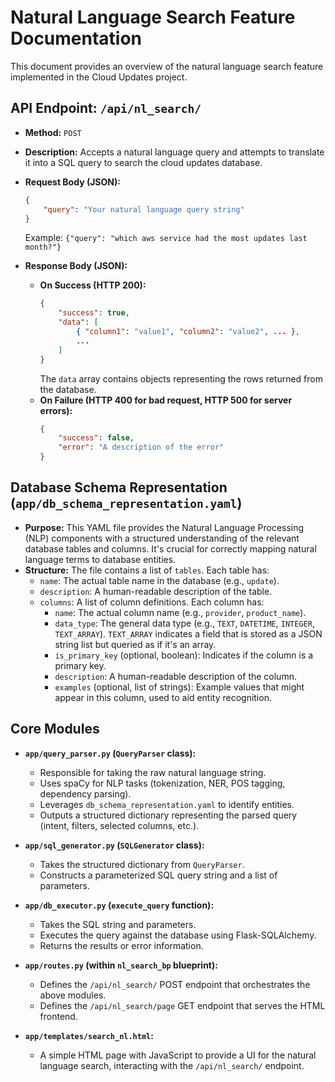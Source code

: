 # Natural Language Search Feature Documentation

This document provides an overview of the natural language search feature implemented in the Cloud Updates project.

## API Endpoint: `/api/nl_search/`

- **Method:** `POST`
- **Description:** Accepts a natural language query and attempts to translate it into a SQL query to search the cloud updates database.
- **Request Body (JSON):**
  ```json
  {
      "query": "Your natural language query string"
  }
  ```
  Example: `{"query": "which aws service had the most updates last month?"}`

- **Response Body (JSON):**
  - **On Success (HTTP 200):**
    ```json
    {
        "success": true,
        "data": [
            { "column1": "value1", "column2": "value2", ... },
            ...
        ]
    }
    ```
    The `data` array contains objects representing the rows returned from the database.
  - **On Failure (HTTP 400 for bad request, HTTP 500 for server errors):**
    ```json
    {
        "success": false,
        "error": "A description of the error"
    }
    ```

## Database Schema Representation (`app/db_schema_representation.yaml`)

- **Purpose:** This YAML file provides the Natural Language Processing (NLP) components with a structured understanding of the relevant database tables and columns. It's crucial for correctly mapping natural language terms to database entities.
- **Structure:**
  The file contains a list of `tables`. Each table has:
    - `name`: The actual table name in the database (e.g., `update`).
    - `description`: A human-readable description of the table.
    - `columns`: A list of column definitions. Each column has:
      - `name`: The actual column name (e.g., `provider`, `product_name`).
      - `data_type`: The general data type (e.g., `TEXT`, `DATETIME`, `INTEGER`, `TEXT_ARRAY`). `TEXT_ARRAY` indicates a field that is stored as a JSON string list but queried as if it's an array.
      - `is_primary_key` (optional, boolean): Indicates if the column is a primary key.
      - `description`: A human-readable description of the column.
      - `examples` (optional, list of strings): Example values that might appear in this column, used to aid entity recognition.

## Core Modules

- **`app/query_parser.py` (`QueryParser` class):**
  - Responsible for taking the raw natural language string.
  - Uses spaCy for NLP tasks (tokenization, NER, POS tagging, dependency parsing).
  - Leverages `db_schema_representation.yaml` to identify entities.
  - Outputs a structured dictionary representing the parsed query (intent, filters, selected columns, etc.).

- **`app/sql_generator.py` (`SQLGenerator` class):**
  - Takes the structured dictionary from `QueryParser`.
  - Constructs a parameterized SQL query string and a list of parameters.

- **`app/db_executor.py` (`execute_query` function):**
  - Takes the SQL string and parameters.
  - Executes the query against the database using Flask-SQLAlchemy.
  - Returns the results or error information.

- **`app/routes.py` (within `nl_search_bp` blueprint):**
  - Defines the `/api/nl_search/` POST endpoint that orchestrates the above modules.
  - Defines the `/api/nl_search/page` GET endpoint that serves the HTML frontend.

- **`app/templates/search_nl.html`:**
  - A simple HTML page with JavaScript to provide a UI for the natural language search, interacting with the `/api/nl_search/` endpoint.
